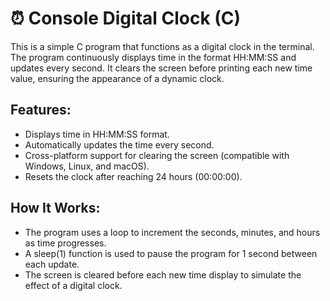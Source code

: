 # ⏰ Console Digital Clock (C)
This is a simple C program that functions as a digital clock in the terminal. The program continuously displays time in the format HH:MM:SS and updates every second. It clears the screen before printing each new time value, ensuring the appearance of a dynamic clock.

## Features:
* Displays time in HH:MM:SS format.
* Automatically updates the time every second.
* Cross-platform support for clearing the screen (compatible with Windows, Linux, and macOS).
* Resets the clock after reaching 24 hours (00:00:00).
## How It Works:
* The program uses a loop to increment the seconds, minutes, and hours as time progresses.
* A sleep(1) function is used to pause the program for 1 second between each update.
* The screen is cleared before each new time display to simulate the effect of a digital clock.
